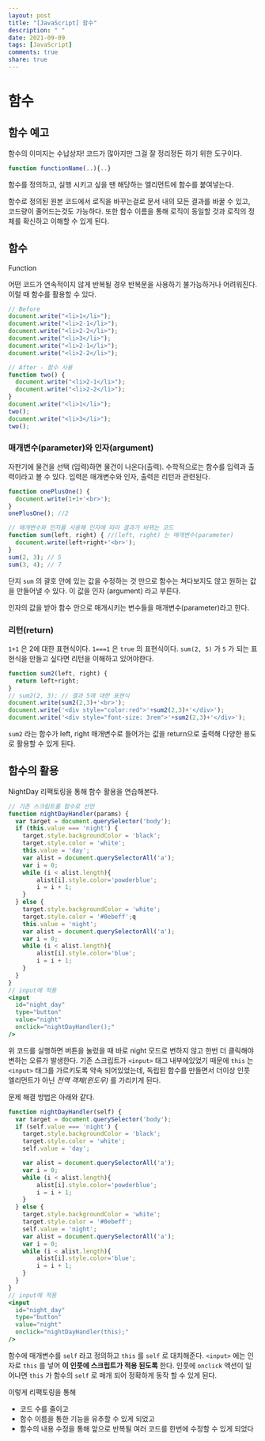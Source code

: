```yaml
---
layout: post
title: "[JavaScript] 함수"
description: " "
date: 2021-09-09
tags: [JavaScript]
comments: true
share: true
---
```


# 함수

## 함수 예고

함수의 이미지는 수납상자! 코드가 많아지만 그걸 잘 정리정돈 하기 위한 도구이다.

```jsx
function functionName(..){..}
```

함수를 정의하고, 실행 시키고 싶을 땐 해당하는 엘리먼트에 함수를 붙여넣는다.

함수로 정의된 원본 코드에서 로직을 바꾸는걸로 문서 내의 모든 결과를 바꿀 수 있고, 코드량이 줄어드는것도 가능하다. 또한 함수 이름을 통해 로직이 동일할 것과 로직의 정체를 확신하고 이해할 수 있게 된다.

## 함수

Function

어떤 코드가 연속적이지 않게 반복될 경우 반복문을 사용하기 불가능하거나 어려워진다. 이럴 때 함수를 활용할 수 있다. 

```jsx
// Before
document.write("<li>1</li>");
document.write("<li>2-1</li>");
document.write("<li>2-2</li>");
document.write("<li>3</li>");
document.write("<li>2-1</li>");
document.write("<li>2-2</li>");

// After - 함수 사용
function two() {
  document.write("<li>2-1</li>");
  document.write("<li>2-2</li>");
}
document.write("<li>1</li>");
two();
document.write("<li>3</li>");
two();
```

### 매개변수(parameter)와 인자(argument)

자판기에 물건을 선택 (입력)하면 물건이 나온다(출력). 수학적으로는 함수를 입력과 출력이라고 볼 수 있다. 입력은 매개변수와 인자, 출력은 리턴과 관련된다.

```jsx
function onePlusOne() {
  document.write(1+1+'<br>');
}
onePlusOne(); //2

// 매개변수와 인자를 사용해 인자에 따라 결과가 바뀌는 코드
function sum(left, right) { //(left, right) 는 매개변수(parameter)
  document.write(left+right+'<br>');
}
sum(2, 3); // 5
sum(3, 4); // 7
```

단지 `sum` 의 괄호 안에 있는 값을 수정하는 것 만으로 함수는 쳐다보지도 않고 원하는 값을 만들어낼 수 있다. 이 값을 인자 (argument) 라고 부른다.

인자의 값을 받아 함수 안으로 매개시키는 변수들을 매개변수(parameter)라고 한다.

### 리턴(return)

`1+1` 은 2에 대한 표현식이다. `1===1` 은 `true` 의 표현식이다. `sum(2, 5)` 가 `5` 가 되는 표현식을 만들고 싶다면 리턴을 이해하고 있어야한다.

```jsx
function sum2(left, right) {
  return left+right;
}
// sum2(2, 3); // 결과 5에 대한 표현식
document.write(sum2(2,3)+'<br>');
document.write('<div style="color:red">'+sum2(2,3)+'</div>');
document.write('<div style="font-size: 3rem">'+sum2(2,3)+'</div>');
```

`sum2` 라는 함수가 left, right 매개변수로 들어가는 값을 return으로 출력해 다양한 용도로 활용할 수 있게 된다.

## 함수의 활용

NightDay 리팩토링을 통해 함수 활용을 연습해본다.

```jsx
// 기존 스크립트를 함수로 선언
function nightDayHandler(params) {
  var target = document.querySelector('body');
  if (this.value === 'night') {
    target.style.backgroundColor = 'black';
    target.style.color = 'white';
    this.value = 'day';
    var alist = document.querySelectorAll('a');
    var i = 0;
    while (i < alist.length){
        alist[i].style.color='powderblue';
        i = i + 1;
    }
  } else {
    target.style.backgroundColor = 'white';
    target.style.color = '#0ebeff';q
    this.value = 'night';
    var alist = document.querySelectorAll('a');
    var i = 0;
    while (i < alist.length){
        alist[i].style.color='blue';
        i = i + 1;
    }
  }
}
// input에 적용
<input
  id="night_day"
  type="button"
  value="night"
  onclick="nightDayHandler();"
/>
```

위 코드를 실행하면 버튼을 눌렀을 때 바로 night 모드로 변하지 않고 한번 더 클릭해야 변하는 오류가 발생한다. 기존 스크립트가 `<input>`  태그 내부에있었기 때문에 `this` 는 `<input>` 태그를 가르키도록 약속 되어있었는데, 독립된 함수를 만들면서 더이상 인풋 엘리먼트가 아닌 *전역 객체(윈도우)* 를 가리키게 된다.

 문제 해결 방법은 아래와 같다.

```jsx
function nightDayHandler(self) {
  var target = document.querySelector('body');
  if (self.value === 'night') {
    target.style.backgroundColor = 'black';
    target.style.color = 'white';
    self.value = 'day';

    var alist = document.querySelectorAll('a');
    var i = 0;
    while (i < alist.length){
        alist[i].style.color='powderblue';
        i = i + 1;
    }
  } else {
    target.style.backgroundColor = 'white';
    target.style.color = '#0ebeff';
    self.value = 'night';
    var alist = document.querySelectorAll('a');
    var i = 0;
    while (i < alist.length){
        alist[i].style.color='blue';
        i = i + 1;
    }
  }
}
// input에 적용
<input
  id="night_day"
  type="button"
  value="night"
  onclick="nightDayHandler(this);"
/>
```

함수에 매개변수를 `self` 라고 정의하고 `this` 를 `self` 로 대치해준다. `<input>` 에는 인자로 `this` 를 넣어 **이 인풋에 스크립트가 적용 된도록** 한다. 인풋에 `onclick` 액션이 일어나면 `this` 가 함수의 `self` 로 매개 되어 정확하게 동작 할 수 있게 된다.

 이렇게 리팩토링을 통해

- 코드 수를 줄이고
- 함수 이름을 통한 기능을 유추할 수 있게 되었고
- 함수의 내용 수정을 통해 앞으로 반복될 여러 코드를 한번에 수정할 수 있게 되었다